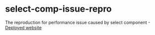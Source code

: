 # select-comp-issue-repro
The reproduction for performance issue caused by select component 
 -[Deployed website](https://select-comp-issue-repro.netlify.app/)